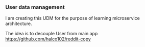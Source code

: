 ### User data management 

I am creating this UDM for the purpose of learning microservice architecture.

The idea is to decouple User from main app https://github.com/halco102/reddit-copy
